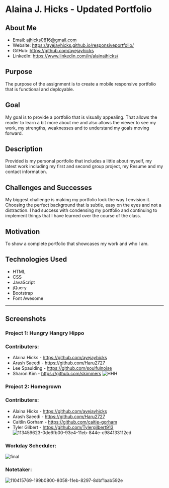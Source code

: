 # Alaina J. Hicks - Updated Portfolio

## About Me
* Email: ajhicks0816@gmail.com
* Website: https://ayejayhicks.github.io/responsiveportfolio/
* GitHub: https://github.com/ayejayhicks
* LinkedIn: https://www.linkedin.com/in/alainajhicks/

## Purpose
The purpose of the assignment is to create a mobile responsive portfolio that is functional and deployable.

## Goal
My goal is to provide a portfolio that is visually appealing. That allows the reader to learn a bit more about me and also allows the viewer to see my work, my strengths, weaknesses and to understand my goals moving forward. 

## Description
Provided is my personal portfolio that includes a little about myself, my latest work including my first and second group project, my Resume and my contact information.

## Challenges and Successes  
My biggest challenge is making my portfolio look the way I envision it. Choosing the perfect background that is subtle, easy on the eyes and not a distraction. I had success with condensing my portfolio and continuing to implement things that I have learned over the course of the class.

## Motivation
To show a complete portfolio that showcases my work and who I am.

## Technologies Used
* HTML
* CSS
* JavaScript
* jQuery
* Bootstrap
* Font Awesome
 
***
## Screenshots
### Project 1: Hungry Hangry Hippo  
### Contributers:  
* Alaina Hicks - https://github.com/ayejayhicks
* Arash Saeedi - https://github.com/Haru2727
* Lee Spaulding - https://github.com/soulfulnoise  
* Sharon Kim - https://github.com/skimmers
![HHH](https://user-images.githubusercontent.com/73868232/114339637-4b056880-9b1b-11eb-813c-8bd09cdaff45.png)  

### Project 2: Homegrown  
### Contributers:
* Alaina Hicks - https://github.com/ayejayhicks
* Arash Saeedi - https://github.com/Haru2727
* Caitlin Gorham - https://github.com/caitie-gorham
* Tyler Gilbert - https://github.com/Tylergilbert913
![113459623-0de6fb00-93e4-11eb-844e-c984133112ed](https://user-images.githubusercontent.com/73868232/114341718-092af100-9b20-11eb-9009-3622bfccfc05.png)

### Workday Scheduler:  
![final](https://user-images.githubusercontent.com/73868232/114340118-72a90080-9b1c-11eb-8eab-3d345ad6396b.PNG)

### Notetaker:  
![110415769-199b0800-8058-11eb-8297-8dbf1aab592e](https://user-images.githubusercontent.com/73868232/114341843-455e5180-9b20-11eb-9ca1-f1ca04b7f523.png)